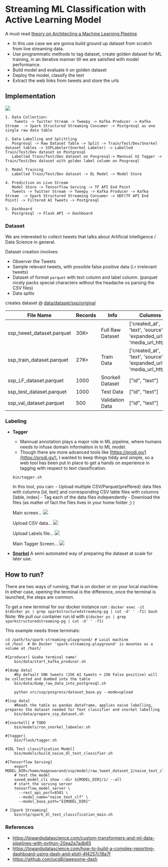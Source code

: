 # Streaming ML Classification with Active Learning Model


A must read [theory on Architecting a Machine Learning Pipeline](https://towardsdatascience.com/architecting-a-machine-learning-pipeline-a847f094d1c7)


- In this use case we are gonna build ground up dataset from scratch from live streaming data. 
- Use programmatic methods to tag dataset, create golden dataset for ML training, 
in an iterative manner till we are satisfied with model performance.
- Build model and evaluate it on golden dataset
- Deploy the model, classify the text
- Extract the web links from tweets and store the urls

## Implementation

![](../images/ml_pipeline.png)
```
1. Data Collection:
    Tweets -> Twitter Stream -> Tweepy -> Kafka Producer -> Kafka Stream  -> Spark Structured Streaming Consumer -> Postgresql as one single raw data table

2. Data Labelling and Splittling 
   Posgresql -> Raw Dataset Table -> Split -> Train/Test/Dev/Snorkel dataset tables -> SSPLabeler(Snorkel Labeler) -> Labelled Train/Test/Dev dataset on Postgresql
   Labelled Train/Test/Dev dataset on Posgresql-> Mannual UI Tagger ->  Train/Test/Dev dataset with golden label column on Posgresql

3. Model Training
   Labelled Train/Test/Dev dataset -> DL Model -> Model Store

4. Prediction on Live Stream
   Model Store -> Tensorflow Serving -> TF API End Point
   Tweets -> Twitter Stream -> Tweepy -> Kafka Producer -> Kafka Stream  -> Spark Structured Streaming Consumer -> UDF(TF API End Point) -> Filtered AI Tweets -> Postgresql

5. Dashboard
   Postgresql -> Flask API -> Dashboard

```
### Dataset
We are interested to collect tweets that talks about Artificial Intelligence / Data Science in general.

Dataset creation involves:
- Observer the Tweets
- Sample relevant tweets, with possible false positive data (i.r irrelevant tweets)
- Dataset of format `parquet` with text column and label column. (parquet nicely packs special characters without the headache os parsing the CSV files)
- Data splits

creates dataset @ [data/dataset/ssp/original](https://github.com/gyan42/spark-streaming-playground/tree/master/data/dataset/ssp/original)

|File Name|Records|Info|Columns|
|---------|-------|----|------|
|ssp_tweet_dataset.parquet| 30K+|Full Raw Dataset|['created_at', 'text', 'source', 'expanded_url', 'media_url_https']|
|ssp_train_dataset.parquet | 27K+|Train Data|['created_at', 'text', 'source', 'expanded_url', 'media_url_https']|
|ssp_LF_dataset.parquet|1000|Snorkell Dataset|["id", "text"]|
|ssp_test_dataset.parquet | 1000| Test Data|["id", "text"]|
|ssp_val_dataset.parquet | 500|Validation Data|["id", "text"]|



### Labeling
 
- **Tagger**

    - Mannual annotation plays a major role in ML pipeline, where humans needs to infuse domain information in to ML model.
    - Though there are more advanced tools like [https://prodi.gy/](https://prodi.gy/), I wanted to keep things tiddy and simple, 
    so a web tool has been put in place to get a hands on experience in tagging with respect to text classification.
    
    `bin/tagger.sh`
    
    In this tool, you can:
        - Upload multiple CSV/Parquet(preffered) data files with columns [id, text] and corresponding
         CSV lable files with columns [lable, index]
        - Tag each of the data files independently
        - Download the files (as matter of fact the files lives in your home folder ;) )
    
    Main screen...
    ![](../images/text_tagger1.png)
    
    Upload CSV data...
    ![](../images/text_tagger_upload_csv.png)
    
    Upload Labels file...
    ![](../images/text_tagger_labels.png)
    
    Main Tagger Screen...
    ![](../images/text_tagger_screen.png)

    
- **[Snorkel](https://www.snorkel.org/)**
    A semi automated way of preparing the dataset at scale for later use.


## How to run?

There are two ways of running, that is on docker or on your local machine. In either case, opening the terminal
is the difference, once the terminal is launched, the steps are common. 

To get a new terminal for our docker instance run : `docker exec -it $(docker ps | grep sparkstructuredstreaming-pg | cut -d' ' -f1) bash`
Note: We pull our container run id with `$(docker ps | grep sparkstructuredstreaming-pg | cut -d' ' -f1)`

This example needs three terminals:

```
cd /path/to/spark-streaming-playground/ # Local machine
cd /host  # On Docker 'spark-streaming-playground' is mountes as a volume at /host/

#[producer] Guake terminal name! 
    bin/data/start_kafka_producer.sh

#[dump data]
    #by default 50K tweets (25K AI tweets + 25K False positive) will be collected and dumbed into the table
    bin/data/dump_raw_data_into_postgresql.sh
    
    python src/ssp/posgress/dataset_base.py --mode=upload

#[ssp data]
    #Reads the table as pandas dataframe, applies naive labelling, prepares the dataset needed for Text classifier and snorkel labelling
    bin/data/prepare_ssp_dataset.sh

#[snorkell] # TODO
    bin/models/run_snorkel_labeeler.sh

#[tagger]
    bin/flask/tagger.sh

#[DL Text classification Model]
    bin/models/build_naive_dl_text_classifier.sh 

#[Tensorflow Serving]
    export MODEL_DIR=/home/mageswarand/ssp/model/raw_tweet_dataset_2/naive_text_classifier/exported/
    # test the model 
    saved_model_cli show --dir ${MODEL_DIR}/1/ --all
    # start the serving server
    tensorflow_model_server \
      --rest_api_port=8501 \
      --model_name="naive_text_clf" \
      --model_base_path="${MODEL_DIR}"

# [Spark Streaming]
    bin/nlp/spark_dl_text_classification_main.sh
```

### References
- https://towardsdatascience.com/custom-transformers-and-ml-data-pipelines-with-python-20ea2a7adb65
- https://towardsdatascience.com/how-to-build-a-complex-reporting-dashboard-using-dash-and-plotl-4f4257c18a7f
- https://github.com/ucg8j/awesome-dash